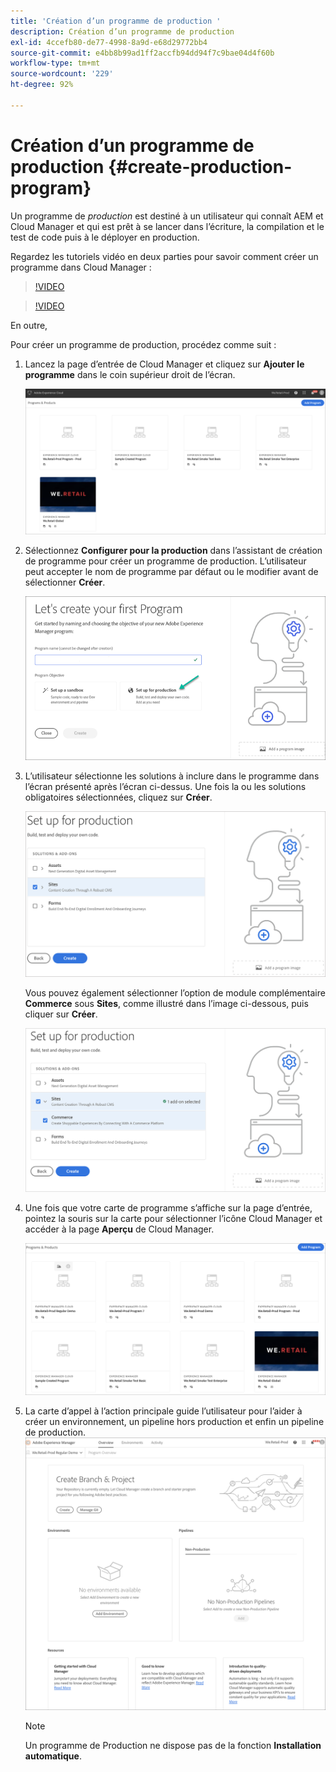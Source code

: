 ```yaml
---
title: 'Création d’un programme de production '
description: Création d’un programme de production
exl-id: 4ccefb80-de77-4998-8a9d-e68d29772bb4
source-git-commit: e4bb8b99ad1ff2accfb94dd94f7c9bae04d4f60b
workflow-type: tm+mt
source-wordcount: '229'
ht-degree: 92%

---
```


# Création d’un programme de production {#create-production-program}

Un programme de *production* est destiné à un utilisateur qui connaît AEM et Cloud Manager et qui est prêt à se lancer dans l’écriture, la compilation et le test de code puis à le déployer en production.

Regardez les tutoriels vidéo en deux parties pour savoir comment créer un programme dans Cloud Manager :

>[!VIDEO](https://video.tv.adobe.com/v/334953)

>[!VIDEO](https://video.tv.adobe.com/v/334954)

En outre,

Pour créer un programme de production, procédez comme suit :

1. Lancez la page d’entrée de Cloud Manager et cliquez sur **Ajouter le programme** dans le coin supérieur droit de l’écran.

   ![](assets/first_timelogin1.png)


1. Sélectionnez **Configurer pour la production** dans l’assistant de création de programme pour créer un programme de production. L’utilisateur peut accepter le nom de programme par défaut ou le modifier avant de sélectionner **Créer**.

   ![](assets/create-prod1.png)

1. L’utilisateur sélectionne les solutions à inclure dans le programme dans l’écran présenté après l’écran ci-dessus. Une fois la ou les solutions obligatoires sélectionnées, cliquez sur **Créer**.


   ![](assets/setup-prod-select.png)

   Vous pouvez également sélectionner l’option de module complémentaire **Commerce** sous **Sites**, comme illustré dans l’image ci-dessous, puis cliquer sur **Créer**.

   ![](assets/setup-prod-commerce.png)

1. Une fois que votre carte de programme s’affiche sur la page d’entrée, pointez la souris sur la carte pour sélectionner l’icône Cloud Manager et accéder à la page **Aperçu** de Cloud Manager.

   ![](assets/set-up-prod4.png)

1. La carte d’appel à l’action principale guide l’utilisateur pour l’aider à créer un environnement, un pipeline hors production et enfin un pipeline de production.
   ![](assets/set-up-prod5.png)


   >[!NOTE]
   >Un programme de Production ne dispose pas de la fonction **Installation automatique**.
